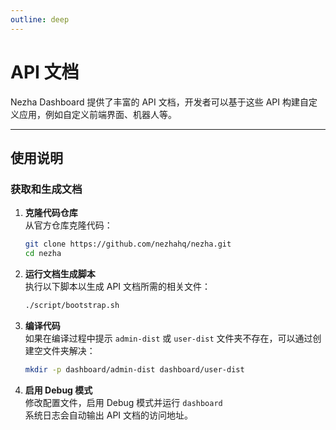 ```yaml
---
outline: deep
---
```


# API 文档

Nezha Dashboard 提供了丰富的 API 文档，开发者可以基于这些 API 构建自定义应用，例如自定义前端界面、机器人等。

---

## 使用说明

### 获取和生成文档

1. **克隆代码仓库**  
   从官方仓库克隆代码：  
   ```bash
   git clone https://github.com/nezhahq/nezha.git
   cd nezha
   ```

2. **运行文档生成脚本**  
   执行以下脚本以生成 API 文档所需的相关文件：  
   ```bash
   ./script/bootstrap.sh
   ```

3. **编译代码**  
   如果在编译过程中提示 `admin-dist` 或 `user-dist` 文件夹不存在，可以通过创建空文件夹解决：  
   ```bash
   mkdir -p dashboard/admin-dist dashboard/user-dist
   ```

4. **启用 Debug 模式**  
   修改配置文件，启用 Debug 模式并运行 `dashboard`   
   系统日志会自动输出 API 文档的访问地址。

